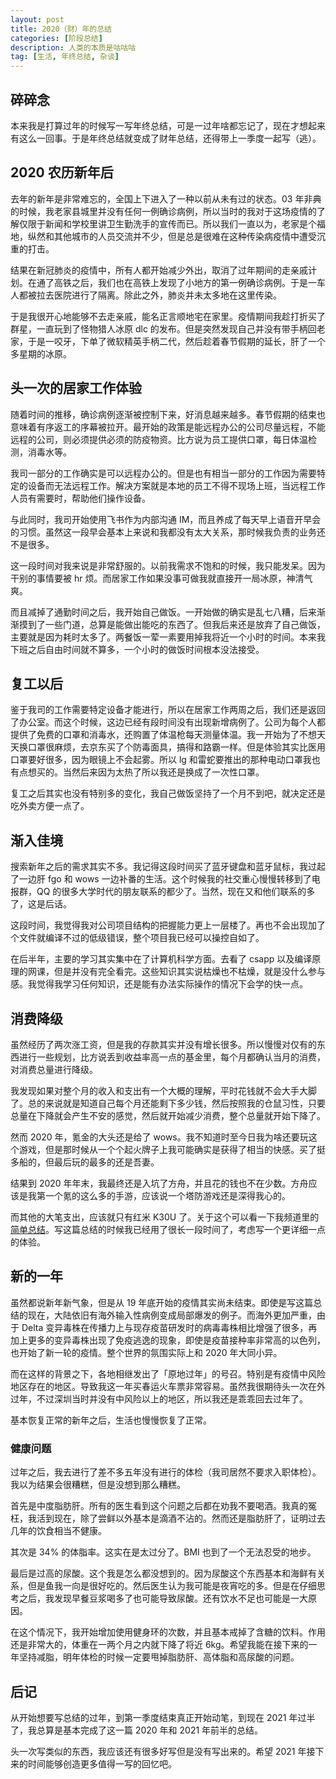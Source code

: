 ```yaml
---
layout: post
title: 2020（财）年的总结
categories: [阶段总结]
description: 人类的本质是咕咕咕
tag: [生活, 年终总结, 杂谈]
---
```


## 碎碎念

本来我是打算过年的时候写一写年终总结，可是一过年啥都忘记了，现在才想起来有这么一回事。于是年终总结就变成了财年总结，还得带上一季度一起写（逃）。

## 2020 农历新年后

去年的新年是非常难忘的，全国上下进入了一种以前从未有过的状态。03 年非典的时候，我老家县城里并没有任何一例确诊病例，所以当时的我对于这场疫情的了解仅限于新闻和学校里讲卫生勤洗手的宣传而已。所以我们一直以为，老家是个福地，纵然和其他城市的人员交流并不少，但是总是很难在这种传染病疫情中遭受沉重的打击。

结果在新冠肺炎的疫情中，所有人都开始减少外出，取消了过年期间的走亲戚计划。在通了高铁之后，我们也在高铁上发现了小地方的第一例确诊病例。于是一车人都被拉去医院进行了隔离。除此之外，肺炎并未太多地在这里传染。

于是我很开心地能够不去走亲戚，能名正言顺地宅在家里。疫情期间我趁打折买了群星，一直玩到了怪物猎人冰原 dlc 的发布。但是突然发现自己并没有带手柄回老家，于是一咬牙，下单了微软精英手柄二代，然后趁着春节假期的延长，肝了一个多星期的冰原。

## 头一次的居家工作体验

随着时间的推移，确诊病例逐渐被控制下来，好消息越来越多。春节假期的结束也意味着有序返工的序幕被拉开。最开始的政策是能远程办公的公司尽量远程，不能远程的公司，则必须提供必须的防疫物资。比方说为员工提供口罩，每日体温检测，消毒水等。

我司一部分的工作确实是可以远程办公的。但是也有相当一部分的工作因为需要特定的设备而无法远程工作。解决方案就是本地的员工不得不现场上班，当远程工作人员有需要时，帮助他们操作设备。

与此同时，我司开始使用飞书作为内部沟通 IM，而且养成了每天早上语音开早会的习惯。虽然这一段早会基本上来说和我都没有太大关系，那时候我负责的业务还不是很多。

这一段时间对我来说是非常舒服的。以前我需求不饱和的时候，我只能发呆。因为干别的事情要被 hr 烦。而居家工作如果没事可做我就直接开一局冰原，神清气爽。

而且减掉了通勤时间之后，我开始自己做饭。一开始做的确实是乱七八糟，后来渐渐摸到了一些门道，总算是能做出能吃的东西了。但我后来还是放弃了自己做饭，主要就是因为耗时太多了。两餐饭一荤一素要用掉我将近一个小时的时间。本来我下班之后自由时间就不算多，一个小时的做饭时间根本没法接受。

## 复工以后

鉴于我司的工作需要特定设备才能进行，所以在居家工作两周之后，我们还是返回了办公室。而这个时候，这边已经有段时间没有出现新增病例了。公司为每个人都提供了免费的口罩和消毒水，还购置了体温枪每天测量体温。我一开始为了不想天天换口罩很麻烦，去京东买了个防毒面具，搞得和路霸一样。但是体验其实比医用口罩要好很多，因为眼镜上不会起雾。所以 lg 和雷蛇要推出的那种电动口罩我也有点想买的。当然后来因为太热了所以我还是换成了一次性口罩。

复工之后其实也没有特别多的变化，我自己做饭坚持了一个月不到吧，就决定还是吃外卖方便一点了。

## 渐入佳境

搜索新年之后的需求其实不多。我记得这段时间买了蓝牙键盘和蓝牙鼠标，我过起了一边肝 fgo 和 wows 一边补番的生活。这个时候我的社交重心慢慢转移到了电报群，QQ 的很多大学时代的朋友联系的都少了。当然，现在又和他们联系的多了，这是后话。

这段时间，我觉得我对公司项目结构的把握能力更上一层楼了。再也不会出现加了个文件就编译不过的低级错误，整个项目我已经可以操控自如了。

在后半年，主要的学习其实集中在了计算机科学方面。去看了 csapp 以及编译原理的网课，但是并没有完全看完。这些知识其实说枯燥也不枯燥，就是没什么参与感。我觉得我学习任何知识，还是能有办法实际操作的情况下会学的快一点。

## 消费降级

虽然经历了两次涨工资，但是我的存款其实并没有增长很多。所以慢慢对仅有的东西进行一些规划，比方说丢到收益率高一点的基金里，每个月都确认当月的消费，对消费总量进行降级。

我发现如果对整个月的收入和支出有一个大概的理解，平时花钱就不会大手大脚了。总的来说就是知道自己每个月还能剩下多少钱，然后按照我的仓鼠习性，只要总量在下降就会产生不安的感觉，然后就开始减少消费，整个总量就开始下降了。

然而 2020 年，氪金的大头还是给了 wows。我不知道时至今日我为啥还要玩这个游戏，但是那时候从一个个起火牌子上我可能确实是获得了相当的快感。买了挺多船的，但最后玩的最多的还是吾妻。

结果到 2020 年年末，我最终还是入坑了方舟，并且花的钱也不在少数。方舟应该是我第一个氪的这么多的手游，应该说一个塔防游戏还是深得我心的。

而其他的大笔支出，应该就只有红米 K30U 了。关于这个可以看一下我频道里的 [简单总结](https://t.me/RekiChannel/6269)。写这篇总结的时候我已经用了很长一段时间了，考虑写一个更详细一点的体验。

## 新的一年

虽然都说新年新气象，但是从 19 年底开始的疫情其实尚未结束。即使是写这篇总结的现在，大陆依旧有海外输入性病例变成局部爆发的例子。而海外更加严重，由于 Delta 变异毒株在传播力上与现存疫苗研发时的病毒毒株相比增强了很多，再加上更多的变异毒株出现了免疫逃逸的现象，即使是疫苗接种率非常高的以色列，也开始了新一轮的疫情。整个世界的氛围实际上和 2020 年大同小异。

而在这样的背景之下，各地相继发出了「原地过年」的号召。特别是有疫情中风险地区存在的地区。导致我这一年买春运火车票非常容易。虽然我很期待头一次在外过年，不过深圳当时并没有中风险以上的地区，所以我还是乖乖回去过年了。

基本恢复正常的新年之后，生活也慢慢恢复了正常。

### 健康问题

过年之后，我去进行了差不多五年没有进行的体检（我司居然不要求入职体检）。我以为结果会很糟糕，但是没想到那么糟糕。

首先是中度脂肪肝。所有的医生看到这个问题之后都在劝我不要喝酒。我真的冤枉，我活到现在，除了尝鲜以外基本是滴酒不沾的。然而还是脂肪肝了，证明过去几年的饮食相当不健康。

其次是 34% 的体脂率。这实在是太过分了。BMI 也到了一个无法忍受的地步。

最后是过高的尿酸。这个我是怎么都没想到的。因为尿酸这个东西基本和海鲜有关系，但是鱼我一向是很好吃的。然后医生认为我可能是夜宵吃的多。但是在仔细思考之后，我发现早餐豆浆喝多了也可能导致尿酸。还有饮水不足也可能是一大原因。

在这个情况下，我开始增加使用健身环的次数，并且基本戒掉了含糖的饮料。作用还是非常大的，体重在一两个月之内就下降了将近 6kg。希望我能在接下来的一年坚持减脂，明年体检的时候一定要甩掉脂肪肝、高体脂和高尿酸的问题。

## 后记

从开始想要写总结的过年，到第一季度结束真正开始动笔，到现在 2021 年过半了，我总算是基本完成了这一篇 2020 年和 2021 年前半的总结。

头一次写类似的东西，我应该还有很多好写但是没有写出来的。希望 2021 年接下来的时间能够创造更多值得一写的回忆吧。
